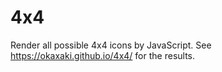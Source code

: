# 4x4
Render all possible 4x4 icons by JavaScript.
See https://okaxaki.github.io/4x4/ for the results.

